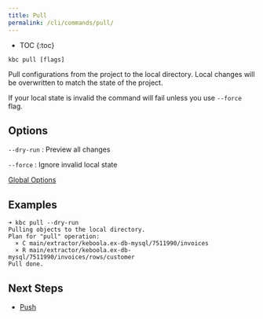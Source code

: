 ```yaml
---
title: Pull
permalink: /cli/commands/pull/
---
```


* TOC 
{:toc}

```
kbc pull [flags]
```

Pull configurations from the project to the local directory. Local changes will be overwritten to match the state 
of the project. 

If your local state is invalid the command will fail unless you use `--force` flag.

## Options

`--dry-run`
: Preview all changes

`--force`
: Ignore invalid local state

[Global Options](/cli/commands/#global-options)

## Examples

```
➜ kbc pull --dry-run
Pulling objects to the local directory.
Plan for "pull" operation:
  × C main/extractor/keboola.ex-db-mysql/7511990/invoices
  × R main/extractor/keboola.ex-db-mysql/7511990/invoices/rows/customer
Pull done.
```

## Next Steps

- [Push](/cli/commands/push/)
